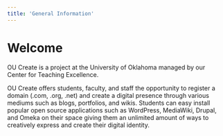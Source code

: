 ```yaml
---
title: 'General Information'
---
```


# Welcome

OU Create is a project at the University of Oklahoma managed by our Center for Teaching Excellence.

OU Create offers students, faculty, and staff the opportunity to register a domain (.com, .org, .net) and create a digital presence through various mediums such as blogs, portfolios, and wikis. Students can easy install popular open source applications such as WordPress, MediaWiki, Drupal, and Omeka on their space giving them an unlimited amount of ways to creatively express and create their digital identity.
